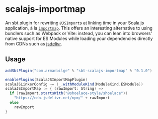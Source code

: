 # scalajs-importmap

An sbt plugin for rewriting `@JSImport`s at linking time in your Scala.js application, à la [`importmap`](https://developer.mozilla.org/en-US/docs/Web/HTML/Element/script/type/importmap). This offers an interesting alternative to using bundlers such as Webpack or Vite: instead, you can lean into browsers' native support for ES Modules while loading your dependencies directly from CDNs such as [jsdelivr](https://www.jsdelivr.com/).

## Usage

```scala
addSbtPlugin("com.armanbilge" % "sbt-scalajs-importmap" % "0.1.0")
```

```scala
enablePlugins(ScalaJSImportMapPlugin)
scalaJSLinkerConfig ~= (_.withModuleKind(ModuleKind.ESModule))
scalaJSImportMap := { (rawImport: String) =>
  if (rawImport.startsWith("@shoelace-style/shoelace"))
    "https://cdn.jsdelivr.net/npm/" + rawImport
  else
    rawImport
}
```
